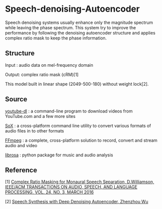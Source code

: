 # Speech-denoising-Autoencoder

Speech denoising systems usually enhance only the magnitude spectrum while leaving the phase spectrum. This system try to improve the performance by following the denoising autoencoder structure and applies complex ratio mask to keep the phase information. 

## Structure

Input : audio data on mel-frequency domain

Output: complex ratio mask (cRM)[1]

This model built in linear shape (2049-500-180) without weight lock[2].

## Source

[youtube-dl](http://rg3.github.io/youtube-dl/) : a command-line program to download videos from YouTube.com and a few more sites

[SoX](http://sox.sourceforge.net/) : a cross-platform command line utility to convert various formats of audio files in to other formats

[FFmpeg](https://www.ffmpeg.org/) : a complete, cross-platform solution to record, convert and stream audio and video

[librosa](https://librosa.github.io/librosa/) : python package for music and audio analysis

## Reference

[1] [Complex Ratio Masking for Monaural Speech Separation, D.Williamson, IEEE/ACM TRANSACTIONS ON AUDIO, SPEECH, AND LANGUAGE PROCESSING, VOL. 24, NO. 3, MARCH 2016](https://ieeexplore.ieee.org/document/7364200/)

[2] [Speech Synthesis with Deep Denoising Autoencoder, Zhenzhou Wu](http://gram.cs.mcgill.ca/theses/wu-15-speech.pdf)







